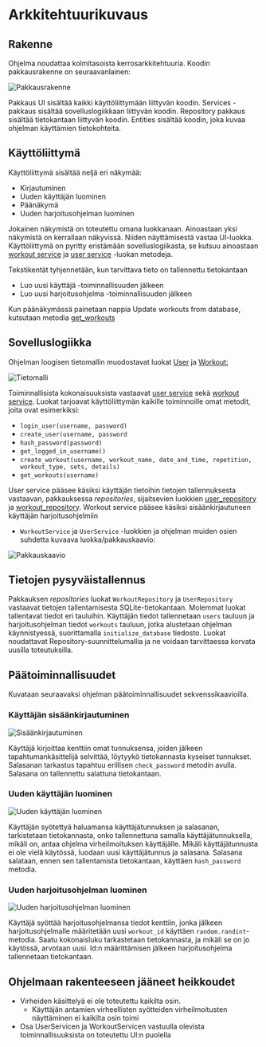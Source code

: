 # **Arkkitehtuurikuvaus**

## **Rakenne**

Ohjelma noudattaa kolmitasoista kerrosarkkitehtuuria. Koodin pakkausrakenne on seuraavanlainen: 

![Pakkausrakenne](https://github.com/vtonteri/ot-harjoitustyo/blob/main/workout_diary/dokumentaatio/arkkitehtuuri_pakkausrakenne.jpg)

Pakkaus UI sisältää kaikki käyttöliittymään liittyvän koodin. Services -pakkaus sisältää sovelluslogiikkaan liittyvän koodin. Repository pakkaus sisältää tietokantaan liittyvän koodin. Entities sisältää koodin, joka kuvaa ohjelman käyttämien tietokohteita. 

## **Käyttöliittymä**

Käyttöliittymä sisältää neljä eri näkymää:
- Kirjautuminen
- Uuden käyttäjän luominen
- Päänäkymä
- Uuden harjoitusohjelman luominen

Jokainen näkymistä on toteutettu omana luokkanaan. Ainoastaan yksi näkymistä on kerrallaan näkyvissä. Niiden näyttämisestä vastaa UI-luokka. Käyttöliittymä on pyritty eristämään sovelluslogiikasta, se kutsuu ainoastaan [workout service](https://github.com/vtonteri/ot-harjoitustyo/blob/main/workout_diary/src/services/workout_service.py) ja [user service](https://github.com/vtonteri/ot-harjoitustyo/blob/main/workout_diary/src/services/user_service.py) -luokan metodeja.

Tekstikentät tyhjennetään, kun tarvittava tieto on tallennettu tietokantaan
- Luo uusi käyttäjä -toiminnallisuuden jälkeen
- Luo uusi harjoitusohjelma -toiminnallisuuden jälkeen

Kun päänäkymässä painetaan nappia Update workouts from database, kutsutaan metodia [get_workouts](https://github.com/vtonteri/ot-harjoitustyo/blob/main/workout_diary/src/services/workout_service.py#L27)


## **Sovelluslogiikka**

Ohjelman loogisen tietomallin muodostavat luokat [User](https://github.com/vtonteri/ot-harjoitustyo/blob/main/workout_diary/src/entities/user.py) ja [Workout:](https://github.com/vtonteri/ot-harjoitustyo/blob/main/workout_diary/src/entities/workout.py)

![Tietomalli](https://github.com/vtonteri/ot-harjoitustyo/blob/main/workout_diary/dokumentaatio/tietomalli.jpg)

Toiminnallisista kokonaisuuksista vastaavat [user service](https://github.com/vtonteri/ot-harjoitustyo/blob/main/workout_diary/src/services/user_service.py) sekä [workout service](https://github.com/vtonteri/ot-harjoitustyo/blob/main/workout_diary/src/services/workout_service.py). Luokat tarjoavat käyttöliittymän kaikille toiminnoille omat metodit, joita ovat esimerkiksi:

- `login_user(username, password)`
- `create_user(username, password`
- `hash_password(password)`
- `get_logged_in_username()`
- `create_workout(username, workout_name, date_and_time, repetition, workout_type, sets, details)`
- `get_workouts(username)`

User service pääsee käsiksi käyttäjän tietoihin tietojen tallennuksesta vastaavan, pakkauksessa *repositories*, sijaitsevien luokkien [user_repository](https://github.com/vtonteri/ot-harjoitustyo/blob/main/workout_diary/src/repositories/user_repository.py) ja [workout_repository](https://github.com/vtonteri/ot-harjoitustyo/blob/main/workout_diary/src/repositories/workout_repository.py). Workout service pääsee käsiksi sisäänkirjautuneen käyttäjän harjoitusohjelmiin 

- `WorkoutService` ja `UserService` -luokkien ja ohjelman muiden osien suhdetta kuvaava luokka/pakkauskaavio:

![Pakkauskaavio](https://github.com/vtonteri/ot-harjoitustyo/blob/main/workout_diary/dokumentaatio/pakkauskaavio.jpg)


## **Tietojen pysyväistallennus**

Pakkauksen *repositories* luokat `WorkoutRepository` ja `UserRepository` vastaavat tietojen tallentamisesta SQLite-tietokantaan. Molemmat luokat tallentavat tiedot eri tauluihin. Käyttäjän tiedot tallennetaan `users` tauluun ja harjoitusohjelman tiedot `workouts` tauluun, jotka alustetaan ohjelman käynnistyessä, suorittamalla `initialize_database` tiedosto. Luokat noudattavat Repository-suunnittelumallia ja ne voidaan tarvittaessa korvata uusilla toteutuksilla.


## **Päätoiminnallisuudet**

Kuvataan seuraavaksi ohjelman päätoiminnallisuudet sekvenssikaavioilla.


### **Käyttäjän sisäänkirjautuminen**

![Sisäänkirjautuminen](https://github.com/vtonteri/ot-harjoitustyo/blob/main/workout_diary/dokumentaatio/login_flowchart.jpg)

Käyttäjä kirjoittaa kenttiin omat tunnuksensa, joiden jälkeen tapahtumankäsittelijä selvittää, löytyykö tietokannasta kyseiset tunnukset. Salasanan tarkastus tapahtuu erillisen `check_password` metodin avulla. Salasana on tallennettu salattuna tietokantaan.

### **Uuden käyttäjän luominen**

![Uuden käyttäjän luominen](https://github.com/vtonteri/ot-harjoitustyo/blob/main/workout_diary/dokumentaatio/create_user_flowchart.jpg)

Käyttäjän syötettyä haluamansa käyttäjätunnuksen ja salasanan, tarkistetaan tietokannasta, onko tallennettuna samalla käyttäjätunnuksella, mikäli on, antaa ohjelma virheilmoituksen käyttäjälle. Mikäli käyttäjätunnusta ei ole vielä käytössä, luodaan uusi käyttäjätunnus ja salasana. Salasana salataan, ennen sen tallentamista tietokantaan, käyttäen `hash_password` metodia.

### **Uuden harjoitusohjelman luominen**

![Uuden harjoitusohjelman luominen](https://github.com/vtonteri/ot-harjoitustyo/blob/main/workout_diary/dokumentaatio/create_workout_flowchart.jpg)

Käyttäjä syöttää harjoitusohjelmansa tiedot kenttiin, jonka jälkeen harjoitusohjelmalle määritetään uusi `workout_id` käyttäen `random.randint`-metodia. Saatu kokonaisluku tarkastetaan tietokannasta, ja mikäli se on jo käytössä, arvotaan uusi. Id:n määrittämisen jälkeen harjoitusohjelma tallennetaan tietokantaan. 


## **Ohjelmaan rakenteeseen jääneet heikkoudet**

- Virheiden käsittelyä ei ole toteutettu kaikilta osin.
    - Käyttäjän antamien virheellisten syötteiden virheilmoitusten näyttäminen ei kaikilta osin toimi
- Osa UserServicen ja WorkoutServicen vastuulla olevista toiminnallisuuksista on toteutettu UI:n puolella